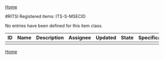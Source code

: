 [Home](readme.md)

#RITSI Registered items: ITS-S-MSECID

No entries have been defined for this item class.

|ID   |Name    |Description                         |Assignee|Updated|State   |Specification|
|-----|--------|------------------------------------|--------|-------|--------|-------------|
|     |        |                                    |        |       |        |             |


[Home](readme.md)
